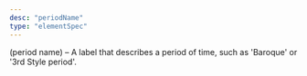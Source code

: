 ```yaml
---
desc: "periodName"
type: "elementSpec"
---
```


(period name) – A label that describes a period of time, such as 'Baroque' or '3rd
Style
period'.